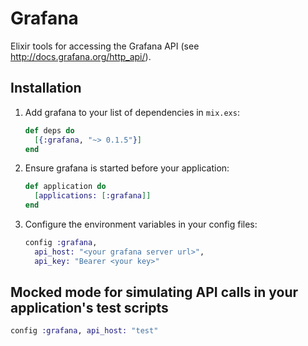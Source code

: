 # Grafana

Elixir tools for accessing the Grafana API (see http://docs.grafana.org/http_api/).

## Installation

  1. Add grafana to your list of dependencies in `mix.exs`:
     ```elixir
     def deps do
       [{:grafana, "~> 0.1.5"}]
     end
     ```

  2. Ensure grafana is started before your application:
     ```elixir
     def application do
       [applications: [:grafana]]
     end
     ```

  3. Configure the environment variables in your config files:
     ```elixir
     config :grafana,
       api_host: "<your grafana server url>",
       api_key: "Bearer <your key>"
     ```

## Mocked mode for simulating API calls in your application's test scripts
  ```elixir
  config :grafana, api_host: "test"
  ```
